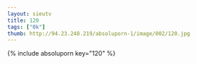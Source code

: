 ```yaml
--- 
layout: sieutv
title: 120
tags: ["0k"]
thumb: http://94.23.248.219/absoluporn-1/image/002/120.jpg
---
```

{% include absoluporn key="120" %} 
